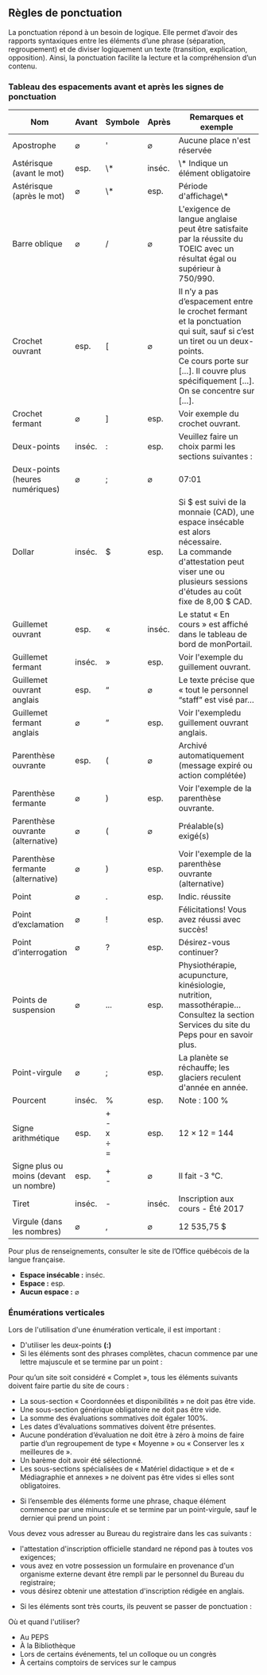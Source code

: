 ## Règles de ponctuation
La ponctuation répond à un besoin de logique. Elle permet d’avoir des rapports syntaxiques entre les éléments d’une phrase (séparation, regroupement) et de diviser logiquement un texte (transition, explication, opposition). Ainsi, la ponctuation facilite la lecture et la compréhension d’un contenu.

### Tableau des espacements avant et après les signes de ponctuation
<table class="m-u--margin-top">
    <thead>
        <tr>
            <th>Nom</th>
            <th>Avant</th>
            <th>Symbole</th>
            <th>Après</th>
            <th width="45%">Remarques et exemple</th>
        </tr>
    </thead>
    <tbody>
        <tr>
            <td>Apostrophe</td>
            <td>⌀</td>
            <td>'</td>
            <td>⌀</td>
            <td>Aucune place n'est réservée</td>
        </tr>
        <tr>
            <td>Astérisque (avant le mot)</td>
            <td>esp.</td>
            <td>\*</td>
            <td>inséc.</td>
            <td>\* Indique un élément obligatoire</td>
        </tr>
        <tr>
            <td>Astérisque (après le mot)</td>
            <td>⌀</td>
            <td>\*</td>
            <td>esp.</td>
            <td>Période d'affichage\*</td>
        </tr>
        <tr>
            <td>Barre oblique</td>
            <td>⌀</td>
            <td>/</td>
            <td>⌀</td>
            <td>L'exigence de langue anglaise peut être satisfaite par la réussite du TOEIC avec un résultat égal ou supérieur à 750/990.</td>
        </tr>
        <tr>
            <td>Crochet ouvrant</td>
            <td>esp.</td>
            <td>[</td>
            <td>⌀</td>
            <td>Il n’y a pas d’espacement entre le crochet fermant et la ponctuation qui suit, sauf si c’est un tiret ou un deux-points.<br/>Ce cours porte sur  […]. Il couvre plus spécifiquement […]. On se concentre sur […].</td>
        </tr>
        <tr>
            <td>Crochet fermant</td>
            <td>⌀</td>
            <td>]</td>
            <td>esp.</td>
            <td>Voir exemple du crochet ouvrant.</td>
        </tr>
        <tr>
            <td>Deux-points</td>
            <td>inséc.</td>
            <td>:</td>
            <td>esp.</td>
            <td>Veuillez faire un choix parmi les sections suivantes&nbsp;:</td>
        </tr>
        <tr>
            <td>Deux-points (heures numériques)</td>
            <td>⌀</td>
            <td>;</td>
            <td>⌀</td>
            <td>07:01</td>
        </tr>
        <tr>
            <td>Dollar</td>
            <td>inséc.</td>
            <td>$</td>
            <td>esp.</td>
            <td>Si $ est suivi de la monnaie (CAD), une espace insécable est alors nécessaire.<br/>La commande d'attestation peut viser une ou plusieurs sessions d'études au coût fixe de 8,00&nbsp;$&nbsp;CAD.</td>
        </tr>
        <tr>
            <td>Guillemet ouvrant</td>
            <td>esp.</td>
            <td>«</td>
            <td>inséc.</td>
            <td>Le statut «&nbsp;En cours&nbsp;» est affiché dans le tableau de bord de monPortail.</td>
        </tr>
        <tr>
            <td>Guillemet fermant</td>
            <td>inséc.</td>
            <td>»</td>
            <td>esp.</td>
            <td>Voir l'exemple du guillement ouvrant.</td>
        </tr>
        <tr>
            <td>Guillemet ouvrant anglais</td>
            <td>esp.</td>
            <td>“</td>
            <td>⌀</td>
            <td>Le texte précise que « tout le personnel “staff” est visé par…</td>
        </tr>
        <tr>
            <td>Guillemet fermant anglais</td>
            <td>⌀</td>
            <td>”</td>
            <td>esp.</td>
            <td>Voir l'exempledu guillement ouvrant anglais.</td>
        </tr>
        <tr>
            <td>Parenthèse ouvrante</td>
            <td>esp.</td>
            <td>(</td>
            <td>⌀</td>
            <td>Archivé automatiquement (message expiré ou action complétée)</td>
        </tr>
        <tr>
            <td>Parenthèse fermante</td>
            <td>⌀</td>
            <td>)</td>
            <td>esp.</td>
            <td>Voir l'exemple de la parenthèse ouvrante.</td>
        </tr>
        <tr>
            <td>Parenthèse ouvrante (alternative)</td>
            <td>⌀</td>
            <td>(</td>
            <td>⌀</td>
            <td>Préalable(s) exigé(s)</td>
        </tr>
        <tr>
            <td>Parenthèse fermante (alternative)</td>
            <td>⌀</td>
            <td>)</td>
            <td>esp.</td>
            <td>Voir l'exemple de la parenthèse ouvrante (alternative)</td>
        </tr>
        <tr>
            <td>Point</td>
            <td>⌀</td>
            <td>.</td>
            <td>esp.</td>
            <td>Indic. réussite</td>
        </tr>
        <tr>
            <td>Point d’exclamation</td>
            <td>⌀</td>
            <td>!</td>
            <td>esp.</td>
            <td>Félicitations! Vous avez réussi avec succès!</td>
        </tr>
        <tr>
            <td>Point d’interrogation</td>
            <td>⌀</td>
            <td>?</td>
            <td>esp.</td>
            <td>Désirez-vous continuer?</td>
        </tr>
        <tr>
            <td>Points de suspension</td>
            <td>⌀</td>
            <td>...</td>
            <td>esp.</td>
            <td>Physiothérapie, acupuncture, kinésiologie, nutrition, massothérapie… Consultez la section Services du site du Peps pour en savoir plus.</td>
        </tr>
        <tr>
            <td>Point-virgule</td>
            <td>⌀</td>
            <td>;</td>
            <td>esp.</td>
            <td>La planète se réchauffe; les glaciers reculent d'année en année. </td>
        </tr>
        <tr>
            <td>Pourcent</td>
            <td>inséc.</td>
            <td>%</td>
            <td>esp.</td>
            <td>Note&nbsp;: 100&nbsp;%</td>
        </tr>
        <tr>
            <td>Signe arithmétique</td>
            <td>esp.</td>
            <td>+<br/>-<br/>x<br/>÷<br/>=</td>
            <td>esp.</td>
            <td>12 × 12 = 144</td>
        </tr>
        <tr>
            <td>Signe plus ou moins (devant un nombre)</td>
            <td>esp.</td>
            <td>+<br/>-</td>
            <td>⌀</td>
            <td>Il fait -3 °C.</td>
        </tr>
        <tr>
            <td>Tiret</td>
            <td>inséc.</td>
            <td>-</td>
            <td>inséc.</td>
            <td>Inscription aux cours - Été 2017</td>
        </tr>
        <tr>
            <td>Virgule (dans les nombres)</td>
            <td>⌀</td>
            <td>,</td>
            <td>⌀</td>
            <td>12 535,75&nbsp;$</td>
        </tr>
    </tbody>
</table>

Pour plus de renseignements, consulter le site de l’<m-link mode="link" url="http://bdl.oqlf.gouv.qc.ca/bdl/gabarit_bdl.asp?t1=1&id=2039" target="_blank">Office québécois de la langue française</m-link>.

* **Espace insécable&nbsp;:** inséc.
* **Espace&nbsp;:** esp.
* **Aucun espace&nbsp;:** ⌀

### Énumérations verticales
Lors de l'utilisation d'une énumération verticale, il est important&nbsp;:
* D'utiliser les deux-points **(:)**
* Si les éléments sont des phrases complètes, chacun commence par une lettre majuscule et se termine par un point&nbsp;:

<m-panel class="m-u--margin-top m-u--margin-left--l m-u--margin-bottom--l">
    <p>Pour qu’un site soit considéré « Complet », tous les éléments suivants doivent faire partie du site de cours&nbsp;: </p>
    <ul>
        <li>La sous-section «&nbsp;Coordonnées et disponibilités&nbsp;» ne doit pas être vide.</li>
        <li>Une sous-section générique obligatoire ne doit pas être vide.</li>
        <li>La somme des évaluations sommatives doit égaler 100%.</li>
        <li>Les dates d’évaluations sommatives doivent être présentes.</li>
        <li>Aucune pondération d’évaluation ne doit être à zéro à moins de faire partie d’un regroupement de type «&nbsp;Moyenne&nbsp;» ou «&nbsp;Conserver les x meilleures de&nbsp;».</li>
        <li>Un barème doit avoir été sélectionné.</li>
        <li>Les sous-sections spécialisées de «&nbsp;Matériel didactique&nbsp;» et de « Médiagraphie et annexes » ne doivent pas être vides si elles sont obligatoires.</li>
    </ul>
</m-panel>

* Si l’ensemble des éléments forme une phrase, chaque élément commence par une minuscule et se termine par un point-virgule, sauf le dernier qui prend un point&nbsp;:

<m-panel class="m-u--margin-top m-u--margin-left--l m-u--margin-bottom--l">
    <p>Vous devez vous adresser au Bureau du registraire dans les cas suivants&nbsp;:</p>
    <ul>
        <li>l'attestation d'inscription officielle standard ne répond pas à toutes vos exigences;</li>
        <li>vous avez en votre possession un formulaire en provenance d'un organisme externe devant être rempli par le personnel du Bureau du registraire;</li>
        <li>vous désirez obtenir une attestation d'inscription rédigée en anglais.</li>
    </ul>
</m-panel>

* Si les éléments sont très courts, ils peuvent se passer de ponctuation&nbsp;:

<m-panel class="m-u--margin-top m-u--margin-left--l">
    <p>Où et quand l'utiliser?</p>
    <ul>
        <li>Au PEPS</li>
        <li>À la Bibliothèque</li>
        <li>Lors de certains événements, tel un colloque ou un congrès</li>
        <li>À certains comptoirs de services sur le campus</li>
    </ul>
</m-panel>